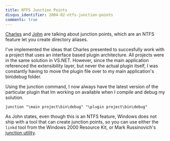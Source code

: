 ```yaml
---
title: NTFS Junction Points
disqus_identifier: 2004-02-ntfs-junction-points
comments: true
---
```


[Charles][1] and [John][2] are talking about junction points, which are an NTFS feature let you create directory aliases.

I've implemented the ideas that Charles presented to succesfully work with a project that uses an interface based plugin architecture. All projects were in the same solution in VS.NET. However, since the main application referenced the extensibility layer, but never the actual plugin itself, I was constantly having to move the plugin file over to my main application's bin\debug folder.

Using the junction command, I now always have the latest version of the particular plugin that Im working on available when I compile and debug my solution.

``` console
junction "\main project\bin\debug" "\plugin project\bin\debug"
```

As John states, even though this is an NTFS feature, Windows does not ship with a tool that can create junction points, so you can use either the `linkd` tool from the Windows 2000 Resource Kit, or Mark Russinovich's [junction utility][3].

[1]:http://www.cookcomputing.com/blog/archives/000351.html
[2]:http://www.iunknown.com/000421.html
[3]:http://www.sysinternals.com/ntw2k/source/misc.shtml#junction
